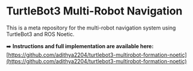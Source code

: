 # TurtleBot3 Multi-Robot Navigation

This is a meta repository for the multi-robot navigation system using TurtleBot3 and ROS Noetic.

➡️ **Instructions and full implementation are available here:**  
[https://github.com/adithya2204/turtlebot3-multirobot-formation-noetic](https://github.com/adithya2204/turtlebot3-multirobot-formation-noetic)

